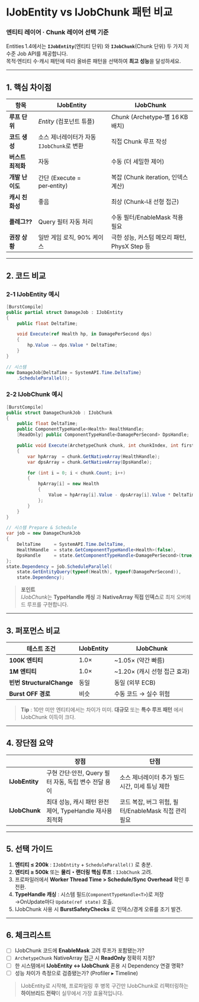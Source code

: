 # IJobEntity vs IJobChunk 패턴 비교
### 엔티티 레이어 · Chunk 레이어 선택 기준

Entities 1.4에서는 **`IJobEntity`**(엔티티 단위) 와 **`IJobChunk`**(Chunk 단위) 두 가지 저수준 Job API를 제공합니다.  
목적·엔티티 수·캐시 패턴에 따라 올바른 패턴을 선택하여 **최고 성능**을 달성하세요.

---

## 1. 핵심 차이점

| 항목 | **IJobEntity** | **IJobChunk** |
|------|---------------|---------------|
| **루프 단위** | *Entity* (컴포넌트 튜플) | *Chunk* (Archetype‑별 16 KB 배치) |
| **코드 생성** | 소스 제너레이터가 자동 `IJobChunk`로 변환 | 직접 Chunk 루프 작성 |
| **버스트 최적화** | 자동 | 수동 (더 세밀한 제어) |
| **개발 난이도** | 간단 (Execute = per‑entity) | 복잡 (Chunk iteration, 인덱스 계산) |
| **캐시 친화성** | 좋음 | 최상 (Chunk‑내 선형 접근) |
| **플레그??** | Query 필터 자동 처리 | 수동 필터/EnableMask 적용 필요 |
| **권장 상황** | 일반 게임 로직, 90% 케이스 | 극한 성능, 커스텀 메모리 패턴, PhysX Step 등 |

---

## 2. 코드 비교

### 2‑1 IJobEntity 예시
```csharp
[BurstCompile]
public partial struct DamageJob : IJobEntity
{
    public float DeltaTime;

    void Execute(ref Health hp, in DamagePerSecond dps)
    {
        hp.Value -= dps.Value * DeltaTime;
    }
}

// 시스템
new DamageJob{DeltaTime = SystemAPI.Time.DeltaTime}
    .ScheduleParallel();
```

### 2‑2 IJobChunk 예시
```csharp
[BurstCompile]
public struct DamageChunkJob : IJobChunk
{
    public float DeltaTime;
    public ComponentTypeHandle<Health> HealthHandle;
    [ReadOnly] public ComponentTypeHandle<DamagePerSecond> DpsHandle;

    public void Execute(ArchetypeChunk chunk, int chunkIndex, int firstEntityIndex)
    {
        var hpArray  = chunk.GetNativeArray(HealthHandle);
        var dpsArray = chunk.GetNativeArray(DpsHandle);

        for (int i = 0; i < chunk.Count; i++)
        {
            hpArray[i] = new Health
            {
                Value = hpArray[i].Value - dpsArray[i].Value * DeltaTime
            };
        }
    }
}

// 시스템 Prepare & Schedule
var job = new DamageChunkJob
{
    DeltaTime     = SystemAPI.Time.DeltaTime,
    HealthHandle  = state.GetComponentTypeHandle<Health>(false),
    DpsHandle     = state.GetComponentTypeHandle<DamagePerSecond>(true)
};
state.Dependency = job.ScheduleParallel(
    state.GetEntityQuery(typeof(Health), typeof(DamagePerSecond)),
    state.Dependency);
```

> **포인트**  
> *IJobChunk*는 **TypeHandle 캐싱** 과 **NativeArray 직접 인덱스**로 최저 오버헤드 루프를 구현합니다.

---

## 3. 퍼포먼스 비교

| 테스트 조건 | IJobEntity | IJobChunk |
|-------------|-----------|-----------|
| **100K 엔티티** | 1.0× | ~1.05× (약간 빠름) |
| **1M 엔티티** | 1.0× | ~1.20× (캐시 선형 접근 효과) |
| **빈번 StructuralChange** | 동일 | 동일 (외부 ECB) |
| **Burst OFF 경로** | 비슷 | 수동 코드 → 실수 위험 |

> **Tip** : 10만 미만 엔티티에서는 차이가 미미. **대규모** 또는 **특수 루프 패턴** 에서 IJobChunk 이득이 크다.

---

## 4. 장단점 요약

| | 장점 | 단점 |
|---|-----|-----|
| **IJobEntity** | 구현 간단·안전, Query 필터 자동, 독립 변수 전달 용이 | 소스 제너레이터 추가 빌드 시간, 미세 튜닝 제한 |
| **IJobChunk** | 최대 성능, 캐시 패턴 완전 제어, TypeHandle 재사용 최적화 | 코드 복잡, 버그 위험, 필터/EnableMask 직접 관리 필요 |

---

## 5. 선택 가이드

1. **엔티티 ≤ 200k** : `IJobEntity` + `ScheduleParallel()` 로 충분.  
2. **엔티티 ≥ 500k** 또는 **물리・랜더링 핵심 루프** : `IJobChunk` 고려.  
3. 프로파일러에서 **Worker Thread Time > Schedule/Sync Overhead** 확인 후 전환.  
4. **TypeHandle 캐싱** : 시스템 필드(`ComponentTypeHandle<T>`)로 저장→OnUpdate마다 `Update(ref state)` 호출.  
5. IJobChunk 사용 시 **BurstSafetyChecks** 로 인덱스/경계 오류를 조기 발견.

---

## 6. 체크리스트

- [ ] IJobChunk 코드에 **EnableMask** 고려 루프가 포함됐는가?  
- [ ] `ArchetypeChunk` NativeArray 접근 시 **ReadOnly** 정확히 지정?  
- [ ] 한 시스템에서 **IJobEntity ↔ IJobChunk** 혼용 시 Dependency 연결 명확?  
- [ ] 성능 차이가 측정으로 검증됐는가? (Profiler ▸ Timeline)  

> IJobEntity로 시작해, 프로파일링 후 병목 구간만 IJobChunk로 리팩터링하는 **하이브리드 전략**이 실무에서 가장 효율적입니다.
